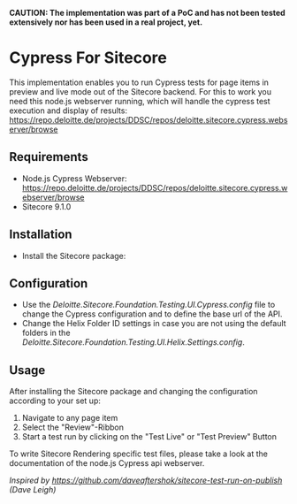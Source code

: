**CAUTION: The implementation was part of a PoC and has not been tested extensively nor has been used in a real project, yet.**



# Cypress For Sitecore

This implementation enables you to run Cypress tests for page items in preview and live mode out of the Sitecore backend.
For this to work you need this node.js webserver running, which will handle the cypress test execution and display of results: https://repo.deloitte.de/projects/DDSC/repos/deloitte.sitecore.cypress.webserver/browse

## Requirements
* Node.js Cypress Webserver: https://repo.deloitte.de/projects/DDSC/repos/deloitte.sitecore.cypress.webserver/browse
* Sitecore 9.1.0

## Installation
* Install the Sitecore package: 

## Configuration
* Use the *Deloitte.Sitecore.Foundation.Testing.UI.Cypress.config* file to change the Cypress configuration and to define the base url of the API.
* Change the Helix Folder ID settings in case you are not using the default folders in the *Deloitte.Sitecore.Foundation.Testing.UI.Helix.Settings.config*.

## Usage
After installing the Sitecore package and changing the configuration according to your set up:

1. Navigate to any page item
2. Select the "Review"-Ribbon
3. Start a test run by clicking on the "Test Live" or "Test Preview" Button



To write Sitecore Rendering specific test files, please take a look at the documentation of the node.js Cypress api webserver.




*Inspired by https://github.com/daveaftershok/sitecore-test-run-on-publish (Dave Leigh)*
